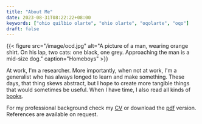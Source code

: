 ```yaml
---
title: "About Me"
date: 2023-08-31T08:22:22+08:00
keywords: ["ohio quilbio olarte", "ohio olarte", "oqolarte", "oqo"]
draft: false
---
```


{{< figure src="/image/ocd.jpg" alt="A picture of a man, wearing orange shirt. On his lap, two cats: one black, one grey. Approaching the man is a mid-size dog." caption="Homeboys" >}}

At work, I'm a researcher.
More importantly, when not at work,
I'm a generalist who has always longed to learn and make something.
These days, that thing skews abstract,
but I hope to create more tangible things that would sometimes be useful.
When I have time, I also read all kinds of [books](/books).

For my professional background
check my [CV](/cv) or download the [pdf](/cv.pdf) version.
References are available on request.
